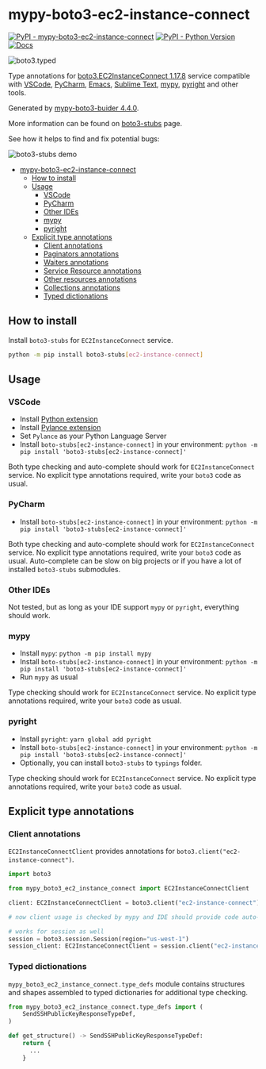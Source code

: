 # mypy-boto3-ec2-instance-connect

[![PyPI - mypy-boto3-ec2-instance-connect](https://img.shields.io/pypi/v/mypy-boto3-ec2-instance-connect.svg?color=blue)](https://pypi.org/project/mypy-boto3-ec2-instance-connect)
[![PyPI - Python Version](https://img.shields.io/pypi/pyversions/mypy-boto3-ec2-instance-connect.svg?color=blue)](https://pypi.org/project/mypy-boto3-ec2-instance-connect)
[![Docs](https://img.shields.io/readthedocs/mypy-boto3-builder.svg?color=blue)](https://mypy-boto3-builder.readthedocs.io/)

![boto3.typed](https://github.com/vemel/mypy_boto3_builder/raw/master/logo.png)

Type annotations for
[boto3.EC2InstanceConnect 1.17.8](https://boto3.amazonaws.com/v1/documentation/api/1.17.8/reference/services/ec2-instance-connect.html#EC2InstanceConnect) service
compatible with
[VSCode](https://code.visualstudio.com/),
[PyCharm](https://www.jetbrains.com/pycharm/),
[Emacs](https://www.gnu.org/software/emacs/),
[Sublime Text](https://www.sublimetext.com/),
[mypy](https://github.com/python/mypy),
[pyright](https://github.com/microsoft/pyright)
and other tools.

Generated by [mypy-boto3-buider 4.4.0](https://github.com/vemel/mypy_boto3_builder).

More information can be found on [boto3-stubs](https://pypi.org/project/boto3-stubs/) page.

See how it helps to find and fix potential bugs:

![boto3-stubs demo](https://github.com/vemel/mypy_boto3_builder/raw/master/demo.gif)

- [mypy-boto3-ec2-instance-connect](#mypy-boto3-ec2-instance-connect)
  - [How to install](#how-to-install)
  - [Usage](#usage)
    - [VSCode](#vscode)
    - [PyCharm](#pycharm)
    - [Other IDEs](#other-ides)
    - [mypy](#mypy)
    - [pyright](#pyright)
  - [Explicit type annotations](#explicit-type-annotations)
    - [Client annotations](#client-annotations)
    - [Paginators annotations](#paginators-annotations)
    - [Waiters annotations](#waiters-annotations)
    - [Service Resource annotations](#service-resource-annotations)
    - [Other resources annotations](#other-resources-annotations)
    - [Collections annotations](#collections-annotations)
    - [Typed dictionations](#typed-dictionations)

## How to install

Install `boto3-stubs` for `EC2InstanceConnect` service.

```bash
python -m pip install boto3-stubs[ec2-instance-connect]
```

## Usage

### VSCode

- Install [Python extension](https://marketplace.visualstudio.com/items?itemName=ms-python.python)
- Install [Pylance extension](https://marketplace.visualstudio.com/items?itemName=ms-python.vscode-pylance)
- Set `Pylance` as your Python Language Server
- Install `boto-stubs[ec2-instance-connect]` in your environment: `python -m pip install 'boto3-stubs[ec2-instance-connect]'`

Both type checking and auto-complete should work for `EC2InstanceConnect` service.
No explicit type annotations required, write your `boto3` code as usual.

### PyCharm

- Install `boto-stubs[ec2-instance-connect]` in your environment: `python -m pip install 'boto3-stubs[ec2-instance-connect]'`

Both type checking and auto-complete should work for `EC2InstanceConnect` service.
No explicit type annotations required, write your `boto3` code as usual.
Auto-complete can be slow on big projects or if you have a lot of installed `boto3-stubs` submodules.

### Other IDEs

Not tested, but as long as your IDE support `mypy` or `pyright`, everything should work.

### mypy

- Install `mypy`: `python -m pip install mypy`
- Install `boto-stubs[ec2-instance-connect]` in your environment: `python -m pip install 'boto3-stubs[ec2-instance-connect]'`
- Run `mypy` as usual

Type checking should work for `EC2InstanceConnect` service.
No explicit type annotations required, write your `boto3` code as usual.

### pyright

- Install `pyright`: `yarn global add pyright`
- Install `boto-stubs[ec2-instance-connect]` in your environment: `python -m pip install 'boto3-stubs[ec2-instance-connect]'`
- Optionally, you can install `boto3-stubs` to `typings` folder.

Type checking should work for `EC2InstanceConnect` service.
No explicit type annotations required, write your `boto3` code as usual.

## Explicit type annotations

### Client annotations

`EC2InstanceConnectClient` provides annotations for `boto3.client("ec2-instance-connect")`.

```python
import boto3

from mypy_boto3_ec2_instance_connect import EC2InstanceConnectClient

client: EC2InstanceConnectClient = boto3.client("ec2-instance-connect")

# now client usage is checked by mypy and IDE should provide code auto-complete

# works for session as well
session = boto3.session.Session(region="us-west-1")
session_client: EC2InstanceConnectClient = session.client("ec2-instance-connect")
```








### Typed dictionations

`mypy_boto3_ec2_instance_connect.type_defs` module contains structures and shapes assembled
to typed dictionaries for additional type checking.

```python
from mypy_boto3_ec2_instance_connect.type_defs import (
    SendSSHPublicKeyResponseTypeDef,
)

def get_structure() -> SendSSHPublicKeyResponseTypeDef:
    return {
      ...
    }
```
